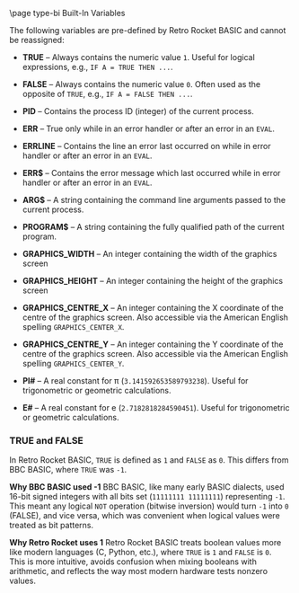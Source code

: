 \page type-bi Built-In Variables

The following variables are pre-defined by Retro Rocket BASIC and cannot be reassigned:

* **TRUE** – Always contains the numeric value `1`.
  Useful for logical expressions, e.g., `IF A = TRUE THEN ...`.

* **FALSE** – Always contains the numeric value `0`.
  Often used as the opposite of `TRUE`, e.g., `IF A = FALSE THEN ...`.

* **PID** – Contains the process ID (integer) of the current process.

* **ERR** – True only while in an error handler or after an error in an `EVAL`.

* **ERRLINE** – Contains the line an error last occurred on while in error handler or after an error in an `EVAL`.

* **ERR$** – Contains the error message which last occurred while in error handler or after an error in an `EVAL`.

* **ARG$** – A string containing the command line arguments passed to the current process.

* **PROGRAM$** – A string containing the fully qualified path of the current program.

* **GRAPHICS_WIDTH** – An integer containing the width of the graphics screen

* **GRAPHICS_HEIGHT** – An integer containing the height of the graphics screen

* **GRAPHICS_CENTRE_X** – An integer containing the X coordinate of the centre of the graphics screen.
  Also accessible via the American English spelling `GRAPHICS_CENTER_X`.

* **GRAPHICS_CENTRE_Y** – An integer containing the Y coordinate of the centre of the graphics screen.
  Also accessible via the American English spelling `GRAPHICS_CENTER_Y`.

* **PI#** – A real constant for π (`3.141592653589793238`).
  Useful for trigonometric or geometric calculations.

* **E#** – A real constant for e (`2.7182818284590451`).
  Useful for trigonometric or geometric calculations.

### TRUE and FALSE

In Retro Rocket BASIC, `TRUE` is defined as `1` and `FALSE` as `0`. This differs from BBC BASIC, where `TRUE` was `-1`.

**Why BBC BASIC used -1**
BBC BASIC, like many early BASIC dialects, used 16-bit signed integers with all bits set (`11111111 11111111`) representing `-1`.  
This meant any logical `NOT` operation (bitwise inversion) would turn `-1` into `0` (FALSE), and vice versa, which was convenient when logical values were treated as bit patterns.

**Why Retro Rocket uses 1**
Retro Rocket BASIC treats boolean values more like modern languages (C, Python, etc.), where `TRUE` is `1` and `FALSE` is `0`.  
This is more intuitive, avoids confusion when mixing booleans with arithmetic, and reflects the way most modern hardware tests nonzero values.


